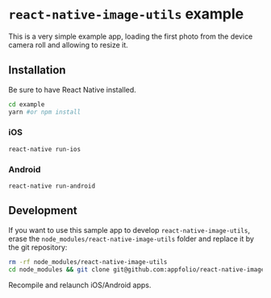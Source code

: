 # `react-native-image-utils` example

This is a very simple example app, loading the first photo from the device camera roll
and allowing to resize it.

## Installation

Be sure to have React Native installed.

```bash
cd example
yarn #or npm install
```

### iOS

```
react-native run-ios
```

### Android

```
react-native run-android
```

## Development

If you want to use this sample app to develop `react-native-image-utils`, erase the `node_modules/react-native-image-utils` folder and replace it by the git repository:

```bash
rm -rf node_modules/react-native-image-utils
cd node_modules && git clone git@github.com:appfolio/react-native-image-utils.git
```

Recompile and relaunch iOS/Android apps.
